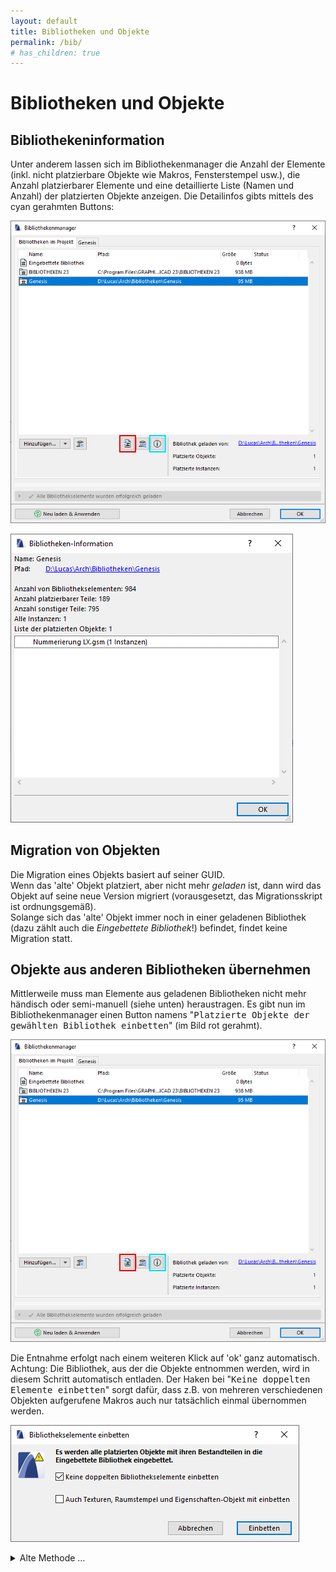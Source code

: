 ```yaml
---
layout: default
title: Bibliotheken und Objekte
permalink: /bib/
# has_children: true
---
```

# Bibliotheken und Objekte


## Bibliothekeninformation
Unter anderem lassen sich im Bibliothekenmanager die Anzahl der Elemente (inkl. nicht platzierbare Objekte wie Makros, Fensterstempel usw.), die Anzahl platzierbarer Elemente und eine detaillierte Liste (Namen und Anzahl) der platzierten Objekte anzeigen.
Die Detailinfos gibts mittels des cyan gerahmten Buttons:

![Bibliothekenmanager](../img/bib-manager.png)

![Detail Infos](../img/bib-info.png)


## Migration von Objekten
Die Migration eines Objekts basiert auf seiner GUID.  
Wenn das 'alte' Objekt platziert, aber nicht mehr _geladen_ ist, dann wird das Objekt auf seine neue Version migriert (vorausgesetzt, das Migrationsskript ist ordnungsgemäß).  
Solange sich das 'alte' Objekt immer noch in einer geladenen Bibliothek (dazu zählt auch die _Eingebettete Bibliothek_!) befindet, findet keine Migration statt.


## Objekte aus anderen Bibliotheken übernehmen
Mittlerweile muss man Elemente aus geladenen Bibliotheken nicht mehr händisch oder semi-manuell (siehe unten) heraustragen. Es gibt nun im Bibliothekenmanager einen Button namens "<samp>Platzierte Objekte der gewählten Bibliothek einbetten</samp>" (im Bild rot gerahmt).

![Bibliothekenmanager](../img/bib-manager.png)

Die Entnahme erfolgt nach einem weiteren Klick auf 'ok' ganz automatisch. Achtung: Die Bibliothek, aus der die Objekte entnommen werden, wird in diesem Schritt automatisch entladen. Der Haken bei "<samp>Keine doppelten Elemente einbetten</samp>" sorgt dafür, dass z.B. von mehreren verschiedenen Objekten aufgerufene Makros auch nur tatsächlich einmal übernommen werden.

![Platzierte Objekte einbetten](../img/bib-entnahme.png)


<details markdown="1">
<summary>Alte Methode …</summary>

Hier gezeigt am Beispiel einer Hebeschiebetür aus der schweizer Standard-Bibliothek:

Auf der Seite des schweizerischen Resellers [IDC](https://www.idc.ch) liegt in der Supportdatenbank die `Standard-Bibliothek 15`.  

1. Öffne eine neue AC-Datei, entferne _alle_ Bibliotheken und füge stattdessen die schweizer 15er Bib hinzu. Jetzt wird es jede Menge fehlende Objekte (und Attribute) geben, das ignorieren wir für den Moment.
1. Zeichne eine Wand und füge dort alle benötigten Hebeschiebetürtypen ein. Die Einstellungen sind dabei nicht relevant.
1. Speichere diese Datei als Archicad Archiv-Projekt (`.pla`).  
Wichtig: unter Optionen im Speicherdialog darf <samp>"Alle geladenen Bibliothekselemente einschliessen</samp>" **nicht** aktiviert sein.
1. Öffne diese .pla-Datei und wähle beim Öffnen <samp>Bibliothek in einen Ordner extrahieren</samp>.
1. Lade nun diesen Ordner zu einem Projekt hinzu. Damit stehen die Hebeschiebetüren nun zur Verfügung.
1. **Achtung**: Vermutlich wird das Bibliotheksladeprotokoll über doppelte Elemente meckern.  
Das trifft vor allem gleichbenannte _Makros_. Das Löschen dieser ist nicht empfehlenswert – zwar ist man dann den Protokollfehler los, aber das Fenster funktioniert so nicht mehr. Um das zu lösen, hilft nur noch eine drastische Maßnahme: das händische umbennenen der Makros und aller `CALL` Befehle im Objekt.
(Man kann auch den Inhalt der Makros vergleichen und schauen, ob sie tatsächlich exakt gleich sind, dann braucht man selbstverständlich nur eins davon zu behalten.)

</details>
